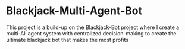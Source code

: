 # Blackjack-Multi-Agent-Bot

This project is a build-up on the Blackjack-Bot project where I create a multi-AI-agent system with centralized decision-making to create
the ultimate blackjack bot that makes the most profits